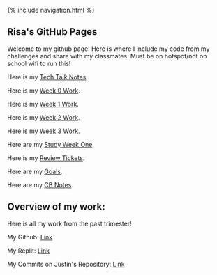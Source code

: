 {% include navigation.html %}

## Risa's GitHub Pages

Welcome to my github page! Here is where I include my code from my challenges and share with my classmates. Must be on hotspot/not on school wifi to run this!

Here is my [Tech Talk Notes](/personaltech/techtalks).

Here is my [Week 0 Work](/personaltech/Week0).

Here is my [Week 1 Work](/personaltech/week1).

Here is my [Week 2 Work](/personaltech/week2).

Here is my [Week 3 Work](/personaltech/week3).

Here are my [Study Week One](/personaltech/studyweekone).

Here is my [Review Tickets](/personaltech/reviewtickets).

Here are my [Goals](/personaltech/goals).

Here are my [CB Notes](/personaltech/lectures).





## Overview of my work:

Here is all my work from the past trimester!

My Github: [Link](https://github.com/risaiwazaki/personaltech)

My Replit: [Link](https://replit.com/@risaiwazaki/risachallenge)

My Commits on Justin's Repository: [Link](https://github.com/jli615/justincode/commits?author=risaiwazaki)
